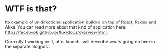 # WTF is that?
Its example of unidirectional application builded on top of React, Redux and Akka.
You can read more about that kind of application here: https://facebook.github.io/flux/docs/overview.html.

Currently I working on it, after launch I will describe whats going on here in the separate blogpost.
